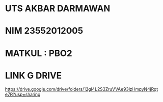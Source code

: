 # UTS AKBAR DARMAWAN 
# NIM 23552012005
# MATKUL : PBO2
# LINK G DRIVE
https://drive.google.com/drive/folders/12gl4L2S3ZruVVAe93lzHmpyN4jRqte7R?usp=sharing
